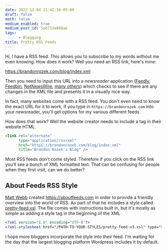 ```yaml
---
date: 2022-12-04 21:42:36-05:00
draft: false
math: false
medium_enabled: true
medium_post_id: 5eb712e808ae
tags:
      - Blogging
title: Pretty RSS Feeds
---
```


Hi, I have a RSS feed. This allows you to subscribe to my words without me even knowing. How does it work? Well you need an RSS link, here's mine:

https://brandonrozek.com/blog/index.xml

Then you need to input this URL into a *newsreader* application ([Feedly](https://feedly.com/), [Feedbin](https://feedbin.com), [NetNewsWire](https://netnewswire.com/), [many others](https://en.wikipedia.org/wiki/Comparison_of_feed_aggregators)) which checks to see if there are any changes in the XML file and presents it in a visually nice way.

In fact, many websites come with a RSS feed. You don't even need to know the exact URL for it to work, if you type in `https://brandonrozek.com` into your newsreader, you'll get options for my various different feeds.

How does that work? Well the website creator needs to include a tag in their website HTML.

```html
<link rel="alternate" 
      type="application/rss+xml" 
      href="https://brandonrozek.com/blog/index.xml" 
      title="Brandon Rozek's Blog" />
```

Most RSS feeds don't come styled. Therefore if you click on the RSS link you'll see a bunch of XML formatted text. That can be confusing for people when they first visit, can we do better?

## About Feeds RSS Style

[Matt Webb](https://interconnected.org/) created https://aboutfeeds.com in order to provide a friendly overview into the world of RSS. As part of that he includes a style called [pretty-feed.xsl](https://github.com/genmon/aboutfeeds/blob/main/tools/pretty-feed-v3.xsl). The file comes with instructions built in, but it's mostly as simple as adding a style tag in the beginning of the XML

```xml
<?xml version="1.0" encoding="UTF-8"?>
<?xml-stylesheet href="/PATH-TO-YOUR-STYLES/pretty-feed-v3.xsl" type="text/xsl"?>
```

I hope more bloggers incorporate the style into their feed. I'm waiting for the day that the largest blogging platform Wordpress includes it by default.